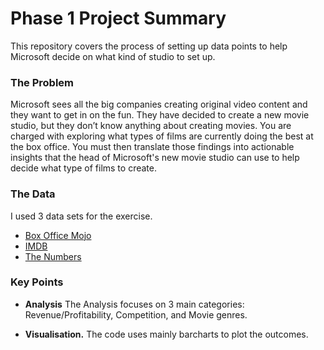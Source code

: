 # Phase 1 Project Summary

This repository covers the process of setting up data points to help Microsoft decide on what kind of studio to set up. 

### The Problem
Microsoft sees all the big companies creating original video content and they want to get in on the fun. They have decided to create a new movie studio, but they don’t know anything about creating movies. You are charged with exploring what types of films are currently doing the best at the box office. You must then translate those findings into actionable insights that the head of Microsoft's new movie studio can use to help decide what type of films to create.

### The Data
I used 3 data sets for the exercise.
* [Box Office Mojo](https://www.boxofficemojo.com/)
* [IMDB](https://www.imdb.com/)
* [The Numbers](https://www.the-numbers.com/)

### Key Points

* **Analysis** The Analysis focuses on 3 main categories: Revenue/Profitability, Competition, and Movie genres.


* **Visualisation.** The code uses mainly barcharts to plot the outcomes. 

